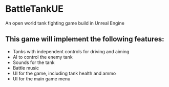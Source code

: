 # BattleTankUE
An open world tank fighting game build in Unreal Engine

## This game will implement the following features:
* Tanks with independent controls for driving and aiming
* AI to control the enemy tank
* Sounds for the tank
* Battle music
* UI for the game, including tank health and ammo
* UI for the main game menu
